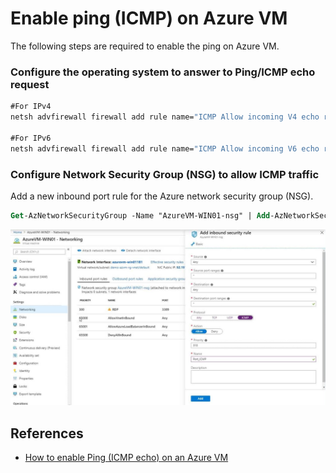 # Enable ping (ICMP) on Azure VM
The following steps are required to enable the ping on Azure VM.
### Configure the operating system to answer to Ping/ICMP echo request
```cmd
#For IPv4
netsh advfirewall firewall add rule name="ICMP Allow incoming V4 echo request" protocol="icmpv4:8,any" dir=in action=allow
 
#For IPv6
netsh advfirewall firewall add rule name="ICMP Allow incoming V6 echo request" protocol="icmpv6:8,any" dir=in action=allow
```
### Configure Network Security Group (NSG) to allow ICMP traffic

Add a new inbound port rule for the Azure network security group (NSG).
```ps
Get-AzNetworkSecurityGroup -Name "AzureVM-WIN01-nsg" | Add-AzNetworkSecurityRuleConfig -Name ICMP-Ping -Description "Allow Ping" -Access Allow -Protocol ICMP -Direction Inbound -Priority 100 -SourceAddressPrefix * -SourcePortRange * -DestinationAddressPrefix * -DestinationPortRange * | Set-AzNetworkSecurityGroup
```
![Alt text](/images/nsg.png)

## References
* [How to enable Ping (ICMP echo) on an Azure VM](https://www.thomasmaurer.ch/2019/09/how-to-enable-ping-icmp-echo-on-an-azure-vm/)